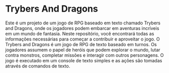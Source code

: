 # Trybers And Dragons

Este é um projeto de um jogo de RPG baseado em texto chamado Trybers and Dragons, onde os jogadores podem embarcar em aventuras incríveis em um mundo de fantasia. Neste repositório, você encontrará todas as informações necessárias para começar a contribuir e aproveitar o jogo.
O Trybers and Dragons é um jogo de RPG de texto baseado em turnos. Os jogadores assumem o papel de heróis que podem explorar o mundo, lutar contra monstros, completar missões e interagir com outros personagens. O jogo é executado em um console de texto simples e as ações são tomadas através de comandos de texto.

<!-- ## Tabela de Conteúdos

- [Visão Geral](#visão-geral)
- [Tecnologias utilizadas](#tecnologias-utilizadas)
- [Instalação](#instalação)
- [Como usar](#como-usar)
- [Contribuição](#contribuição)
- [Licença](#licença)
- [Contato](#contato)

## Visão Geral

[Inclua uma descrição mais detalhada do projeto. Explique o problema que ele resolve e as funcionalidades principais.]

## Tecnologias utilizadas

- [Lista de tecnologias/frameworks utilizados no projeto]

## Instalação

[Instruções passo a passo para instalar e configurar o projeto localmente. Inclua requisitos de sistema, dependências e etapas específicas.]

## Como usar

[Explique como utilizar o projeto. Forneça exemplos e instruções para executar o projeto.]

## Contribuição

[Explique como os outros podem contribuir para o projeto. Inclua informações sobre como criar problemas (issues) e enviar solicitações de pull (pull requests).]

## Licença

[Indique a licença sob a qual o projeto é distribuído. Você pode usar uma licença popular, como MIT, Apache, GNU, ou qualquer outra que se aplique.]

## Contato

[Inclua informações de contato para que os usuários possam entrar em contato com você em caso de dúvidas, problemas ou colaborações. Você pode fornecer seu endereço de e-mail, links para perfis de redes sociais ou qualquer outro método de contato que preferir.]

[Inclua qualquer outra informação relevante sobre o projeto.]

 -->
